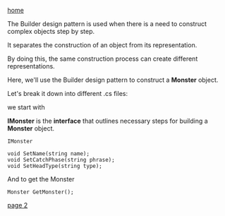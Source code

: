 [home](./page01.md)

The Builder design pattern is used when there is a need to construct complex objects step by step. 

It separates the construction of an object from its representation. 

By doing this, the same construction process can create different representations.

Here, we'll use the Builder design pattern to construct a **Monster** object.

Let's break it down into different .cs files:

we start with

**IMonster** is the **interface** that outlines necessary steps for building a **Monster** object.

```
IMonster
```


```
void SetName(string name);
void SetCatchPhase(string phrase);
void SetHeadType(string type);
```
And to get the Monster

```
Monster GetMonster();
```

[page 2](./page02.md)
